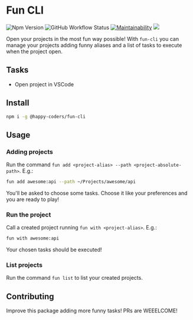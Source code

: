 # Fun CLI

![Npm Version](https://img.shields.io/npm/v/@happy-coders/fun-cli)
![GitHub Workflow Status](https://img.shields.io/github/workflow/status/happy-coders/fun-cli/CI)
[![Maintainability](https://api.codeclimate.com/v1/badges/a5c970b09bad2887a60a/maintainability)](https://codeclimate.com/github/happy-coders/fun-cli/maintainability)
<a href="https://codecov.io/gh/happy-coders/fun-cli">
  <img src="https://codecov.io/gh/happy-coders/fun-cli/branch/master/graph/badge.svg" />
</a>

Open your projects in the most fun way possible! With `fun-cli` you can manage your projects adding funny aliases and a list of tasks to execute when the project open.

## Tasks

- Open project in VSCode

## Install

```sh
npm i -g @happy-coders/fun-cli
```

## Usage

### Adding projects

Run the command `fun add <project-alias> --path <project-absolute-path>`. E.g.:

```sh
fun add awesome:api --path ~/Projects/awesome/api
```

You'll be asked to choose some tasks. Choose it like your preferences and you are ready to play!

### Run the project

Call a created project running `fun with <project-alias>`. E.g.:

```sh
fun with awesome:api
```

Your chosen tasks should be executed!

### List projects

Run the command `fun list` to list your created projects.

## Contributing

Improve this package adding more funny tasks! PRs are WEEELCOME!

